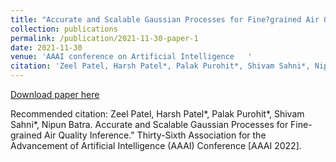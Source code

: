 ```yaml
---
title: "Accurate and Scalable Gaussian Processes for Fine?grained Air Quality Inference"
collection: publications
permalink: /publication/2021-11-30-paper-1
date: 2021-11-30
venue: 'AAAI conference on Artificial Intelligence   '
citation: 'Zeel Patel, Harsh Patel*, Palak Purohit*, Shivam Sahni*, Nipun Batra. Accurate and Scalable Gaussian Processes for Fine-grained Air Quality Inference.&quot; Thirty-Sixth Association for the Advancement of Artificial Intelligence (AAAI) Conference [AAAI 2022].'
---
```

[Download paper here](https://shivam15s.github.io/publications)

Recommended citation: Zeel Patel, Harsh Patel*, Palak Purohit*, Shivam Sahni*, Nipun Batra. Accurate and Scalable Gaussian Processes for Fine-grained Air Quality Inference." Thirty-Sixth Association for the Advancement of Artificial Intelligence (AAAI) Conference [AAAI 2022].